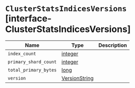# `ClusterStatsIndicesVersions` [interface-ClusterStatsIndicesVersions]

| Name | Type | Description |
| - | - | - |
| `index_count` | [integer](./integer.md) | &nbsp; |
| `primary_shard_count` | [integer](./integer.md) | &nbsp; |
| `total_primary_bytes` | [long](./long.md) | &nbsp; |
| `version` | [VersionString](./VersionString.md) | &nbsp; |
